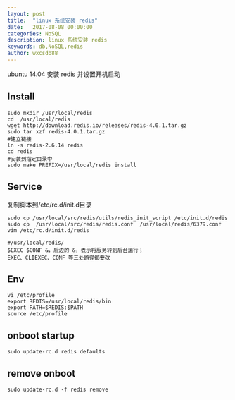 ```yaml
---
layout: post
title:  "linux 系统安装 redis"
date:   2017-08-08 00:00:00
categories: NoSQL
description: linux 系统安装 redis
keywords: db,NoSQL,redis
author: wxcsdb88
---
```


ubuntu 14.04 安装 redis 并设置开机启动

## Install
```
sudo mkdir /usr/local/redis
cd  /usr/local/redis
wget http://download.redis.io/releases/redis-4.0.1.tar.gz
sudo tar xzf redis-4.0.1.tar.gz
#建立链接
ln -s redis-2.6.14 redis
cd redis
#安装到指定目录中
sudo make PREFIX=/usr/local/redis install
```

## Service
复制脚本到/etc/rc.d/init.d目录
```
sudo cp /usr/local/src/redis/utils/redis_init_script /etc/init.d/redis  
sudo cp  /usr/local/src/redis/redis.conf  /usr/local/redis/6379.conf
vim /etc/rc.d/init.d/redis  

#/usr/local/redis/
$EXEC $CONF &，后边的 &，表示将服务转到后台运行；
EXEC、CLIEXEC、CONF 等三处路径都要改
```

## Env
```
vi /etc/profile
export REDIS=/usr/local/redis/bin
export PATH=$REDIS:$PATH
source /etc/profile
```

## onboot startup
```
sudo update-rc.d redis defaults
```

## remove onboot
```
sudo update-rc.d -f redis remove
```
